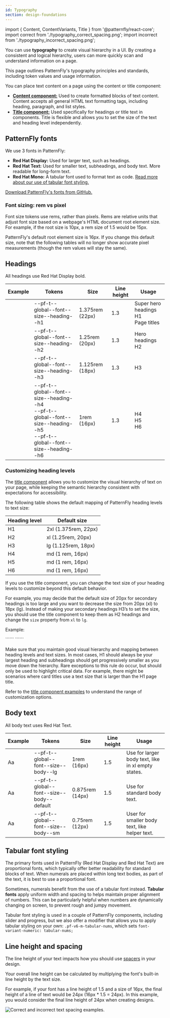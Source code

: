 ```yaml
---
id: Typography
section: design-foundations
---
```


import { Content, ContentVariants, Title } from '@patternfly/react-core';
import correct from './typography_correct_spacing.png';
import incorrect from './typography_incorrect_spacing.png';

You can use **typography** to create visual hierarchy in a UI. By creating a consistent and logical hierarchy, users can more quickly scan and understand information on a page.

This page outlines PatternFly's typography principles and standards, including token values and usage information.

You can place text content on a page using the content or title component: 
- **[Content component:](/components/content)** Used to create formatted blocks of text content. Content accepts all general HTML text formatting tags, including heading, paragraph, and list styles.
- **[Title component:](/components/title)** Used specifically for headings or title text in components. Title is flexible and allows you to set the size of the text and heading level independently.

## PatternFly fonts

We use 3 fonts in PatternFly:
- **Red Hat Display:** Used for larger text, such as headings.
- **Red Hat Text:** Used for smaller text, subheadings, and body text. More readable for long-form text. 
- **Red Hat Mono:** A tabular font used to format text as code. [Read more about our use of tabular font styling.](#tabular-font-styling)

[Download PatternFly's fonts from GitHub.](https://github.com/RedHatOfficial/RedHatFont)

### Font sizing: rem vs pixel

Font size tokens use rems, rather than pixels. Rems are relative units that adjust font size based on a webpage's HTML document root element size. For example, if the root size is 10px, a rem size of 1.5 would be 15px.

PatternFly's default root element size is 16px. If you change this default size, note that the following tables will no longer show accurate pixel measurements (though the rem values will stay the same). 

## Headings 

All headings use Red Hat Display bold.

| Example | Tokens | Size | Line height | Usage | 
| --- | --- | --- | --- | --- |
| <Title headingLevel="h5" size='2xl'> Aa </Title> | --pf-t--global--font--size--heading--h1 | 1.375rem (22px) | 1.3 | Super hero headings <br /> H1 <br /> Page titles |
| <Title headingLevel="h5" size='xl'> Aa </Title>  | --pf-t--global--font--size--heading--h2 | 1.25rem (20px) | 1.3 | Hero headings <br /> H2 |
| <Title headingLevel="h5" size='lg'> Aa </Title>  | --pf-t--global--font--size--heading--h3 | 1.125rem (18px) | 1.3 | H3 |
| <Title headingLevel="h5" size='md'> Aa </Title>  | --pf-t--global--font--size--heading--h4 <br /> --pf-t--global--font--size--heading--h5 <br /> --pf-t--global--font--size--heading--h6 |1rem (16px) | 1.3 | H4 <br /> H5 <br /> H6 |

### Customizing heading levels
The [title component](/components/title) allows you to customize the visual hierarchy of text on your page, while keeping the semantic hierarchy consistent with expectations for accessibility. 

The following table shows the default mapping of PatternFly heading levels to text size:

| Heading level | Default size |
|----|-----------|
| H1 | 2xl (1.375rem, 22px)|
| H2 | xl (1.25rem, 20px) |
| H3 | lg (1.125rem, 18px) |
| H4 | md (1 rem, 16px) |
| H5 | md (1 rem, 16px) |
| H6 | md (1 rem, 16px) |

If you use the title component, you can change the text size of your heading levels to customize beyond this default behavior.

For example, you may decide that the default size of 20px for secondary headings is too large and you want to decrease the size from 20px (xl) to 18px (lg). Instead of making your secondary headings H3’s to set the size, you should use the title component to keep them as H2 headings and change the `size` property from `xl` to `lg`. 

Example: 

<Title headingLevel="h2"> This is a default "xl" H2. </Title>
```<Title headingLevel="h2" size='lg'> Aa </Title>```

<Title headingLevel="h2" size='lg'> This is a customized "lg" H2. </Title>
```<Title headingLevel="h2" size='lg'> Aa </Title>```

Make sure that you maintain good visual hierarchy and mapping between heading levels and text sizes. In most cases, H1 should always be your largest heading and subheadings should get progressively smaller as you move down the hierarchy. Rare exceptions to this rule do occur, but should only be used to highlight critical data. For example, there might be scenarios where card titles use a text size that is larger than the H1 page title. 

Refer to the [title component examples](/components/title#custom-sizes) to understand the range of customization options.

## Body text

All body text uses Red Hat Text.

| Example | Tokens | Size | Line height | Usage | 
| --- | --- | --- | --- | --- |
|<p style="font-size:16px">Aa</p>  | --pf-t--global--font--size--body--lg | 1rem (16px) | 1.5 | Use for larger body text, like in xl empty states.  |
| <Content><Content component={ContentVariants.p}>Aa</Content></Content> | --pf-t--global--font--size--body--default | 0.875rem (14px) | 1.5 | Use for standard body text. |
| <Content><Content component={ContentVariants.small}>Aa</Content></Content>  | --pf-t--global--font--size--body--sm | 0.75rem (12px) | 1.5 | User for smaller body text, like helper text. |

## Tabular font styling 

The primary fonts used in PatternFly (Red Hat Display and Red Hat Text) are proportional fonts, which typically offer better readability for standard blocks of text. When numerals are placed within long text bodies, as part of the text, it is best to use a proportional font. 

Sometimes, numerals benefit from the use of a tabular font instead. **Tabular fonts** apply uniform width and spacing to helps maintain proper alignment of numbers. This can be particularly helpful when numbers are dynamically changing on screen, to prevent rough and jumpy movement. 

Tabular font styling is used in a couple of PatternFly components, including slider and progress, but we also offer a modifier that allows you to apply tabular styling on your own: `.pf-v6-m-tabular-nums`, which sets `font-variant-numeric: tabular-nums;`

## Line height and spacing
The line height of your text impacts how you should use [spacers](/design-foundations/spacers) in your design. 

Your overall line height can be calculated by multiplying the font's built-in line height by the text size. 

For example, if your font has a line height of 1.5 and a size of 16px, the final height of a line of text would be 24px (16px * 1.5 = 24px). In this example, you would consider the final line height of 24px when creating designs. 

![Correct and incorrect text spacing examples.](./line-height.png)
